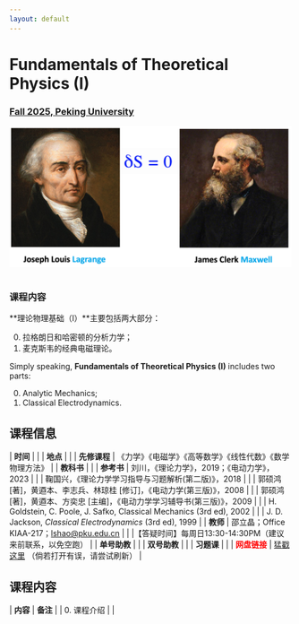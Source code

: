 ```yaml
---
layout: default
---
```


<style>
table {
  font-family: arial, sans-serif;
  border-collapse: collapse;
  width: 100%;
}

td, th {
  border: 1px solid #dddddd;
  text-align: left;
  padding: 8px;
}

tr:nth-child(odd) {
  background-color: #dddddd;
}
</style>

<!-- <h2>
<font color="red">
*** Notice: links are not maintained after the end of course! 
</font>
</h2> -->

# <b>Fundamentals of Theoretical Physics (I)</b>

### <u>Fall 2025, Peking University</u>

<div style="display: flex; justify-content: center;">
<img src="Lagrange_Maxwell.png" width="700">
</div>



<br>

### 课程内容

**理论物理基础（I）**主要包括两大部分：

0. 拉格朗日和哈密顿的分析力学；
0. 麦克斯韦的经典电磁理论。

Simply speaking, **Fundamentals of Theoretical Physics (I)** includes two parts:

0. Analytic Mechanics;
0. Classical Electrodynamics.

<p></p>

## 课程信息

| **时间** | |
| **地点** | |
| **先修课程** | 《力学》《电磁学》《高等数学》《线性代数》《数学物理方法》 |
| **教科书** | |
| **参考书** | 刘川，《理论力学》，2019；《电动力学》，2023 | 
| | 鞠国兴，《理论力学学习指导与习题解析(第二版)》，2018 |
| | 郭硕鸿 [著]，黄逎本、李志兵、林琼桂 [修订]，《电动力学(第三版)》，2008 | 
| | 郭硕鸿 [著]，黄逎本、方奕忠 [主编]，《电动力学学习辅导书(第三版)》，2009 |
| | H. Goldstein, C. Poole, J. Safko, Classical Mechanics (3rd ed), 2002 |
| | J. D. Jackson, *Classical Electrodynamics* (3rd ed), 1999 |
| **教师** | 邵立晶；Office KIAA-217；lshao@pku.edu.cn | 
| |【答疑时间】每周日13:30-14:30PM（建议来前联系，以免空跑） |
| **单号助教** | |
| **双号助教** | |
| **习题课** | |
| <font color="red"><b>网盘链接</b></font> | [猛戳这里](TBA) （倘若打开有误，请尝试刷新） |

<p></p>

## 课程内容

| **内容** | **备注** |
| 0. 课程介绍 | |

<p></p>

<!-- ## 学生对课程的总体评价

<div style="display: flex; justify-content: center;">
<img src="ced23_score.png" width="880">
</div> -->

<script type="text/x-mathjax-config">
  MathJax.Hub.Config({
    tex2jax: {
      inlineMath: [ ['$','$'] ],
      processEscapes: true
    }
  });
</script>
<script type="text/javascript" src="https://cdn.mathjax.org/mathjax/latest/MathJax.js?config=TeX-AMS-MML_HTMLorMML">
</script>

